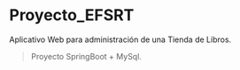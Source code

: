 # Proyecto_EFSRT

Aplicativo Web para administración de una Tienda de Libros.

> Proyecto SpringBoot + MySql.
